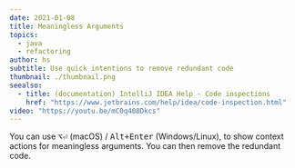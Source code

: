 ```yaml
---
date: 2021-01-08
title: Meaningless Arguments
topics:
  - java
  - refactoring
author: hs
subtitle: Use quick intentions to remove redundant code
thumbnail: ./thumbnail.png
seealso:
  - title: (documentation) IntelliJ IDEA Help - Code inspections
    href: "https://www.jetbrains.com/help/idea/code-inspection.html"
video: "https://youtu.be/mC0q408Dkcs"
---
```


You can use <kbd>⌥⏎</kbd> (macOS) / <kbd>Alt+Enter</kbd> (Windows/Linux), to show context actions for meaningless arguments. You can then remove the redundant code.
